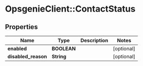 # OpsgenieClient::ContactStatus

## Properties
Name | Type | Description | Notes
------------ | ------------- | ------------- | -------------
**enabled** | **BOOLEAN** |  | [optional] 
**disabled_reason** | **String** |  | [optional] 


